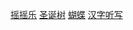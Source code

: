 [摇摇乐](https://lingoing.github.io/main/shake/)
[圣诞树](https://lingoing.github.io/main/tree/)
[蝴蝶](https://lingoing.github.io/main/butterfly/)
[汉字听写](https://lingoing.github.io/main/pinyin/)
